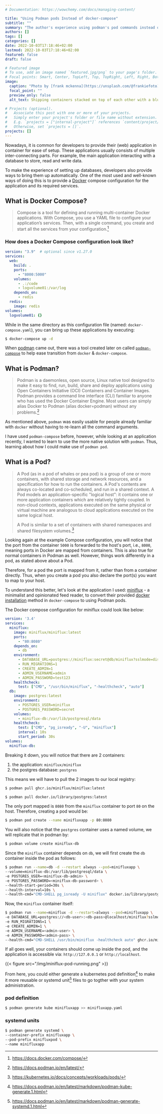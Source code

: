 ```yaml
---
# Documentation: https://wowchemy.com/docs/managing-content/

title: "Using Podman pods Instead of docker-compose"
subtitle: ""
summary: "The author's experience using podman's pod commands instead of letting podman-compose create an experience like docker-compose."
authors: []
tags: []
categories: []
date: 2022-10-03T17:18:46+02:00
lastmod: 2022-10-03T17:18:46+02:00
featured: false
draft: false

# Featured image
# To use, add an image named `featured.jpg/png` to your page's folder.
# Focal points: Smart, Center, TopLeft, Top, TopRight, Left, Right, BottomLeft, Bottom, BottomRight.
image:
  caption: "Photo by [frank mckenna](https://unsplash.com/@frankiefoto) on [Unsplash](https://unsplash.com/)"
  focal_point: ""
  preview_only: false
  alt_text: Shipping containers stacked on top of each other with a blue sky background

# Projects (optional).
#   Associate this post with one or more of your projects.
#   Simply enter your project's folder or file name without extension.
#   E.g. `projects = ["internal-project"]` references `content/project/deep-learning/index.md`.
#   Otherwise, set `projects = []`.
projects: []
---
```

Nowadays, it is common for developers to provide their (web) application in container for ease of setup. These applications usually consists of multiple inter-connecting parts. For example, the main application interacting with a database to store, read and write data.

To make the experience of setting up databases, developers also provide ways to bring them up automatically. One of the most used and well-known ways of doing this is to provide a [Docker](https://www.docker.com/) compose configuration for the application and its required services.

## What is Docker Compose?
> Compose is a tool for defining and running multi-container Docker applications. With Compose, you use a YAML file to configure your application’s services. Then, with a single command, you create and start all the services from your configuration.[^0]

### How does a Docker Compose configuration look like?
```YAML
version: "3.9"  # optional since v1.27.0
services:
  web:
    build: .
    ports:
      - "8000:5000"
    volumes:
      - .:/code
      - logvolume01:/var/log
    depends_on:
      - redis
  redis:
    image: redis
volumes:
  logvolume01: {}
```
While in the same directory as this configuration file (named: `docker-compose.yaml`), you can bring up these applications by executing:
```bash
$ docker-compose up -d
```

When [podman](https://podman.io/) came out, there was a tool created later on called [`podman-compose`](https://github.com/containers/podman-compose) to help ease transition from `docker` & `docker-compose`.

## What is Podman?
> Podman is a daemonless, open source, Linux native tool designed to make it easy to find, run, build, share and deploy applications using Open Containers Initiative (OCI) Containers and Container Images. Podman provides a command line interface (CLI) familiar to anyone who has used the Docker Container Engine. Most users can simply alias Docker to Podman (alias docker=podman) without any problems.[^1]

As mentioned above, `podman` was easily usable for people already familiar with `docker` without having to re-learn all the command arguments.

I have used `podman-compose` before, however, while looking at an application recently, I wanted to learn to use the more native solution with `podman`. Thus, learning about how I could make use of `podman pod`.

## What is a Pod?
> A Pod (as in a pod of whales or pea pod) is a group of one or more containers, with shared storage and network resources, and a specification for how to run the containers. A Pod's contents are always co-located and co-scheduled, and run in a shared context. A Pod models an application-specific "logical host": it contains one or more application containers which are relatively tightly coupled. In non-cloud contexts, applications executed on the same physical or virtual machine are analogous to cloud applications executed on the same logical host.
>
> A Pod is similar to a set of containers with shared namespaces and shared filesystem volumes.[^2]

Looking again at the example Compose configuration, you will notice that the port from the container `5000` is forwarded to the host's port, i.e., `8000`, meaning ports in Docker are mapped from containers. This is also true for normal containers in Podman as well. However, things work differently in a pod, as stated above about a Pod.

Therefore, for a pod the port is mapped from it, rather than from a container directly. Thus, when you create a pod you also declare the port(s) you want to map to your host.

To understand this better, let's look at the application I used: [miniflux](https://miniflux.app) - a minimalist and opinionated feed reader, to convert their provided [docker installation](https://miniflux.app/docs/installation.html#docker) method in `docker-compose` to using Podman pods.

The Docker compose configuration for miniflux could look like below:
```yaml
version: '3.4'
services:
  miniflux:
    image: miniflux/miniflux:latest
    ports:
      - "80:8080"
    depends_on:
      - db
    environment:
      - DATABASE_URL=postgres://miniflux:secret@db/miniflux?sslmode=disable
      - RUN_MIGRATIONS=1
      - CREATE_ADMIN=1
      - ADMIN_USERNAME=admin
      - ADMIN_PASSWORD=test123
    healthcheck:
      test: ["CMD", "/usr/bin/miniflux", "-healthcheck", "auto"]
  db:
    image: postgres:latest
    environment:
      - POSTGRES_USER=miniflux
      - POSTGRES_PASSWORD=secret
    volumes:
      - miniflux-db:/var/lib/postgresql/data
    healthcheck:
      test: ["CMD", "pg_isready", "-U", "miniflux"]
      interval: 10s
      start_period: 30s
volumes:
  miniflux-db:
```

Breaking it down, you will notice that there are 2 containers:
1. the application: `miniflux/miniflux`
2. the postgres database: `postgres`

This means we will have to pull the 2 images to our local registry:
```bash
$ podman pull ghcr.io/miniflux/miniflux:latest

$ podman pull docker.io/library/postgres:latest
```

The only port mapped is `8080` from the `miniflux` container to port `80` on the host. Therefore, creating a pod would be:
```bash
$ podman pod create --name minifluxapp -p 80:8080
```

You will also notice that the `postgres` container uses a named volume, we will replicate that in podman by:
```bash
$ podman volume create miniflux-db
```

Since the `miniflux` container depends on `db`, we will first create the `db` container inside the pod as follows:
```bash
$ podman run --name=db -d --restart always --pod=minifluxapp \
--volume=miniflux-db:/var/lib/postgresql/data \
-e POSTGRES_USER=<miniflux-db-admin> \
-e POSTGRES_PASSWORD=<miniflux-db-password> \
--health-start-period=30s \
--health-interval=10s \
--health-cmd="CMD-SHELL pg_isready -U miniflux" docker.io/library/postgres:latest
```

Now, the `miniflux` container itself:
```bash
$ podman run --name=miniflux -d --restart=always --pod=minifluxapp \
-e DATABASE_URL=postgres://<db-user>:<db-pass>@localhost/miniflux?sslmode=disable \
-e RUN_MIGRATIONS=1 \
-e CREATE_ADMIN=1 \
-e ADMIN_USERNAME=<admin-user> \
-e ADMIN_PASSWORD=<admin-pass> \
--health-cmd="CMD-SHELL /usr/bin/miniflux -healthcheck auto" ghcr.io/miniflux/miniflux:latest
```

If all goes well, your containers should come up inside the pod, and the application is accessible via: `http://127.0.0.1` or `http://localhost`.

{{< figure src="/img/miniflux-pod-running.png" >}}

From here, you could either generate a kubernetes pod definition[^3] to make it more reusable or systemd unit[^4] files to go togther with your system administration.

### pod definition
```bash
$ podman generate kube minifluxapp >> minifluxapp.yaml
```

### systemd units
```bash
$ podman generate systemd \
--container-prefix minifluxapp \
--pod-prefix minifluxpod \
--name minifluxapp
```

[^0]: https://docs.docker.com/compose/
[^1]: https://docs.podman.io/en/latest/
[^2]: https://kubernetes.io/docs/concepts/workloads/pods/
[^3]: https://docs.podman.io/en/latest/markdown/podman-kube-generate.1.html
[^4]: https://docs.podman.io/en/latest/markdown/podman-generate-systemd.1.html
